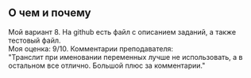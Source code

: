 ## О чем и почему
Мой вариант 8. На github есть файл с описанием заданий, а также тестовый файл. <br>
Моя оценка: 9/10. Комментарии преподавателя: <br>
"Транслит при именовании переменных лучше не использовать, а в остальном все отлично. Большой плюс за комментарии."